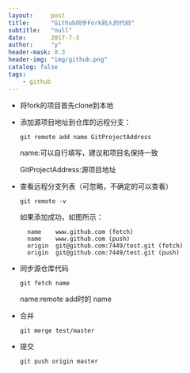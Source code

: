 ```yaml
---
layout:     post
title:      "Github同步Fork别人的代码"
subtitle:   "null"
date:       2017-7-3
author:     "y"
header-mask: 0.3
header-img: "img/github.png"
catalog: false
tags:
    - github
---
```




* 将fork的项目首先clone到本地
* 添加源项目地址到仓库的远程分支：
	
	`git remote add name GitProjectAddress`
	
	name:可以自行填写，建议和项目名保持一致
	
	GitProjectAddress:源项目地址
	
* 查看远程分支列表（可忽略，不确定的可以查看）

	`git remote -v`
	
	如果添加成功，如图所示：
	
		name	www.github.com (fetch)
		name	www.github.com (push)
		origin	git@github.com:7449/test.git (fetch)
		origin	git@github.com:7449/test.git (push)
		
* 同步源仓库代码

	`git fetch name`
	
	name:remote add时的 name
	
* 合并

	`git merge test/master`
	
* 提交

	`git push origin master`		